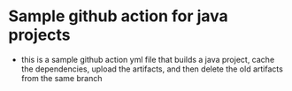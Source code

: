 # Sample github action for java projects
- this is a sample github action yml file that builds a java project, cache the dependencies, upload the artifacts, and then delete the old artifacts from the same branch
